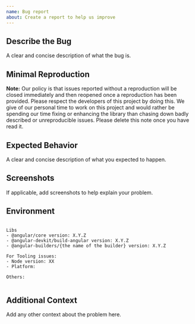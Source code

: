 ```yaml
---
name: Bug report
about: Create a report to help us improve
---
```


## Describe the Bug

A clear and concise description of what the bug is.

## Minimal Reproduction

**Note:** Our policy is that issues reported without a reproduction will be closed immediately and then reopened once a reproduction has been provided. Please respect the developers of this project by doing this. We give of our personal time to work on this project and would rather be spending our time fixing or enhancing the library than chasing down badly described or unreproducible issues.
Please delete this note once you have read it.

<!-- Please create and share minimal reproduction -->
<!-- https://github.com/... -->

## Expected Behavior

A clear and concise description of what you expected to happen.

## Screenshots

If applicable, add screenshots to help explain your problem.

## Environment

<pre><code>
Libs
- @angular/core version: X.Y.Z
- @angular-devkit/build-angular version: X.Y.Z
- @angular-builders/{the name of the builder} version: X.Y.Z

For Tooling issues:
- Node version: XX  <!-- run `node --version` -->
- Platform:  <!-- Mac, Linux, Windows -->

Others:
<!-- Anything else relevant?  Operating system version, IDE, package manager, HTTP server, ... -->
</code></pre>

## Additional Context

Add any other context about the problem here.
